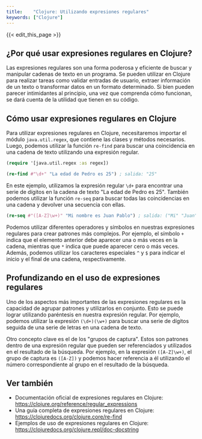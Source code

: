 ```yaml
---
title:    "Clojure: Utilizando expresiones regulares"
keywords: ["Clojure"]
---
```


{{< edit_this_page >}}

## ¿Por qué usar expresiones regulares en Clojure?

Las expresiones regulares son una forma poderosa y eficiente de buscar y manipular cadenas de texto en un programa. Se pueden utilizar en Clojure para realizar tareas como validar entradas de usuario, extraer información de un texto o transformar datos en un formato determinado. Si bien pueden parecer intimidantes al principio, una vez que comprenda cómo funcionan, se dará cuenta de la utilidad que tienen en su código.

## Cómo usar expresiones regulares en Clojure

Para utilizar expresiones regulares en Clojure, necesitaremos importar el módulo `java.util.regex`, que contiene las clases y métodos necesarios. Luego, podemos utilizar la función `re-find` para buscar una coincidencia en una cadena de texto utilizando una expresión regular.

```Clojure
(require '[java.util.regex :as regex])

(re-find #"\d+" "La edad de Pedro es 25") ; salida: "25"
```

En este ejemplo, utilizamos la expresión regular `\d+` para encontrar una serie de dígitos en la cadena de texto "La edad de Pedro es 25". También podemos utilizar la función `re-seq` para buscar todas las coincidencias en una cadena y devolver una secuencia con ellas.

```Clojure
(re-seq #"([A-Z]\w+)" "Mi nombre es Juan Pablo") ; salida: ("Mi" "Juan" "Pablo")
```

Podemos utilizar diferentes operadores y símbolos en nuestras expresiones regulares para crear patrones más complejos. Por ejemplo, el símbolo `+` indica que el elemento anterior debe aparecer una o más veces en la cadena, mientras que `*` indica que puede aparecer cero o más veces. Además, podemos utilizar los caracteres especiales `^` y `$` para indicar el inicio y el final de una cadena, respectivamente.

## Profundizando en el uso de expresiones regulares

Uno de los aspectos más importantes de las expresiones regulares es la capacidad de agrupar patrones y utilizarlos en conjunto. Esto se puede lograr utilizando paréntesis en nuestra expresión regular. Por ejemplo, podemos utilizar la expresión `(\d+)(\w+)` para buscar una serie de dígitos seguida de una serie de letras en una cadena de texto.

Otro concepto clave es el de los "grupos de captura". Estos son patrones dentro de una expresión regular que pueden ser referenciados y utilizados en el resultado de la búsqueda. Por ejemplo, en la expresión `([A-Z]\w+)`, el grupo de captura es `([A-Z])` y podemos hacer referencia a él utilizando el número correspondiente al grupo en el resultado de la búsqueda.

## Ver también

- Documentación oficial de expresiones regulares en Clojure: https://clojure.org/reference/regular_expressions
- Una guía completa de expresiones regulares en Clojure: https://clojuredocs.org/clojure.core/re-find
- Ejemplos de uso de expresiones regulares en Clojure: https://clojuredocs.org/clojure.repl/doc-docstring